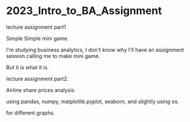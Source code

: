 # 2023_Intro_to_BA_Assignment
lecture assignment part1

Simple Simple mini game.

I'm studying business analytics, I don't know why I'll have an assignment session calling me to make mini game.

But it is what it is.



lecture assignment part2.
 
Airline share prices analysis

using pandas, numpy, matplotlib.pyplot, seaborn, and slightly using os.

for different graphs.
 
